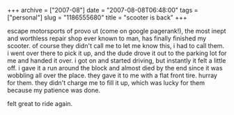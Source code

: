 +++
archive = ["2007-08"]
date = "2007-08-08T06:48:00"
tags = ["personal"]
slug = "1186555680"
title = "scooter is back"
+++

escape motorsports of provo ut (come on google pagerank!), the most inept
and worthless repair shop ever known to man, has finally finished my
scooter. of course they didn't call me to let me know this, i had to call
them. i went over there to pick it up, and the dude drove it out to the
parking lot for me and handed it over. i got on and started driving, but
instantly it felt a little off. i gave it a run around the block and
almost died by the end since it was wobbling all over the place. they gave
it to me with a flat front tire. hurray for them. they didn't charge me to
fill it up, which was lucky for them because my patience was done.

felt great to ride again.


